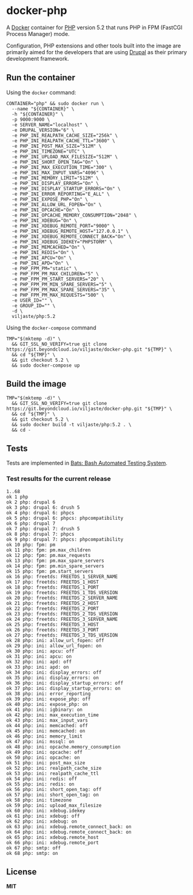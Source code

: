 # docker-php

A [Docker](https://docker.com/) container for [PHP](http://php.net/) version 5.2 that runs PHP in FPM (FastCGI Process Manager) mode.

Configuration, PHP extensions and other tools built into the image are primarily aimed for the developers that are using [Drupal](https://www.drupal.org/) as their primary development framework.

## Run the container

Using the `docker` command:

    CONTAINER="php" && sudo docker run \
      --name "${CONTAINER}" \
      -h "${CONTAINER}" \
      -p 9000:9000 \
      -e SERVER_NAME="localhost" \
      -e DRUPAL_VERSION="6" \
      -e PHP_INI_REALPATH_CACHE_SIZE="256k" \
      -e PHP_INI_REALPATH_CACHE_TTL="3600" \
      -e PHP_INI_POST_MAX_SIZE="512M" \
      -e PHP_INI_TIMEZONE="UTC" \
      -e PHP_INI_UPLOAD_MAX_FILESIZE="512M" \
      -e PHP_INI_SHORT_OPEN_TAG="On" \
      -e PHP_INI_MAX_EXECUTION_TIME="300" \
      -e PHP_INI_MAX_INPUT_VARS="4096" \
      -e PHP_INI_MEMORY_LIMIT="512M" \
      -e PHP_INI_DISPLAY_ERRORS="On" \
      -e PHP_INI_DISPLAY_STARTUP_ERRORS="On" \
      -e PHP_INI_ERROR_REPORTING="E_ALL" \
      -e PHP_INI_EXPOSE_PHP="On" \
      -e PHP_INI_ALLOW_URL_FOPEN="On" \
      -e PHP_INI_OPCACHE="On" \
      -e PHP_INI_OPCACHE_MEMORY_CONSUMPTION="2048" \
      -e PHP_INI_XDEBUG="On" \
      -e PHP_INI_XDEBUG_REMOTE_PORT="9000" \
      -e PHP_INI_XDEBUG_REMOTE_HOST="127.0.0.1" \
      -e PHP_INI_XDEBUG_REMOTE_CONNECT_BACK="On" \
      -e PHP_INI_XDEBUG_IDEKEY="PHPSTORM" \
      -e PHP_INI_MEMCACHED="On" \
      -e PHP_INI_REDIS="On" \
      -e PHP_INI_APCU="On" \
      -e PHP_INI_APD="On" \
      -e PHP_FPM_PM="static" \
      -e PHP_FPM_PM_MAX_CHILDREN="5" \
      -e PHP_FPM_PM_START_SERVERS="20" \
      -e PHP_FPM_PM_MIN_SPARE_SERVERS="5" \
      -e PHP_FPM_PM_MAX_SPARE_SERVERS="35" \
      -e PHP_FPM_PM_MAX_REQUESTS="500" \
      -e USER_ID="" \
      -e GROUP_ID="" \
      -d \
      viljaste/php:5.2
      
Using the `docker-compose` command

    TMP="$(mktemp -d)" \
      && GIT_SSL_NO_VERIFY=true git clone https://git.beyondcloud.io/viljaste/docker-php.git "${TMP}" \
      && cd "${TMP}" \
      && git checkout 5.2 \
      && sudo docker-compose up

## Build the image

    TMP="$(mktemp -d)" \
      && GIT_SSL_NO_VERIFY=true git clone https://git.beyondcloud.io/viljaste/docker-php.git "${TMP}" \
      && cd "${TMP}" \
      && git checkout 5.2 \
      && sudo docker build -t viljaste/php:5.2 . \
      && cd -

## Tests

Tests are implemented in [Bats: Bash Automated Testing System](https://github.com/sstephenson/bats).

### Test results for the current release

    1..68
    ok 1 php
    ok 2 php: drupal 6
    ok 3 php: drupal 6: drush 5
    ok 4 php: drupal 6: phpcs
    ok 5 php: drupal 6: phpcs: phpcompatibility
    ok 6 php: drupal 7
    ok 7 php: drupal 7: drush 5
    ok 8 php: drupal 7: phpcs
    ok 9 php: drupal 7: phpcs: phpcompatibility
    ok 10 php: fpm: pm
    ok 11 php: fpm: pm.max_children
    ok 12 php: fpm: pm.max_requests
    ok 13 php: fpm: pm.max_spare_servers
    ok 14 php: fpm: pm.min_spare_servers
    ok 15 php: fpm: pm.start_servers
    ok 16 php: freetds: FREETDS_1_SERVER_NAME
    ok 17 php: freetds: FREETDS_1_HOST
    ok 18 php: freetds: FREETDS_1_PORT
    ok 19 php: freetds: FREETDS_1_TDS_VERSION
    ok 20 php: freetds: FREETDS_2_SERVER_NAME
    ok 21 php: freetds: FREETDS_2_HOST
    ok 22 php: freetds: FREETDS_2_PORT
    ok 23 php: freetds: FREETDS_2_TDS_VERSION
    ok 24 php: freetds: FREETDS_3_SERVER_NAME
    ok 25 php: freetds: FREETDS_3_HOST
    ok 26 php: freetds: FREETDS_3_PORT
    ok 27 php: freetds: FREETDS_3_TDS_VERSION
    ok 28 php: ini: allow_url_fopen: off
    ok 29 php: ini: allow_url_fopen: on
    ok 30 php: ini: apcu: off
    ok 31 php: ini: apcu: on
    ok 32 php: ini: apd: off
    ok 33 php: ini: apd: on
    ok 34 php: ini: display_errors: off
    ok 35 php: ini: display_errors: on
    ok 36 php: ini: display_startup_errors: off
    ok 37 php: ini: display_startup_errors: on
    ok 38 php: ini: error_reporting
    ok 39 php: ini: expose_php: off
    ok 40 php: ini: expose_php: on
    ok 41 php: ini: igbinary: on
    ok 42 php: ini: max_execution_time
    ok 43 php: ini: max_input_vars
    ok 44 php: ini: memcached: off
    ok 45 php: ini: memcached: on
    ok 46 php: ini: memory_limit
    ok 47 php: ini: mssql: on
    ok 48 php: ini: opcache.memory_consumption
    ok 49 php: ini: opcache: off
    ok 50 php: ini: opcache: on
    ok 51 php: ini: post_max_size
    ok 52 php: ini: realpath_cache_size
    ok 53 php: ini: realpath_cache_ttl
    ok 54 php: ini: redis: off
    ok 55 php: ini: redis: on
    ok 56 php: ini: short_open_tag: off
    ok 57 php: ini: short_open_tag: on
    ok 58 php: ini: timezone
    ok 59 php: ini: upload_max_filesize
    ok 60 php: ini: xdebug.idekey
    ok 61 php: ini: xdebug: off
    ok 62 php: ini: xdebug: on
    ok 63 php: ini: xdebug.remote_connect_back: on
    ok 64 php: ini: xdebug.remote_connect_back: on
    ok 65 php: ini: xdebug.remote_host
    ok 66 php: ini: xdebug.remote_port
    ok 67 php: smtp: off
    ok 68 php: smtp: on

## License

**MIT**
